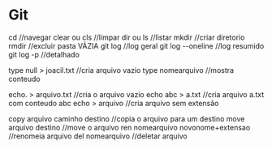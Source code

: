# Git
cd //navegar
clear ou cls //limpar
dir ou ls //listar
mkdir //criar diretorio
rmdir //excluir pasta VÁZIA
git log //log geral
git log --oneline //log resumido
git log -p //detalhado

type null > joacil.txt //cria arquivo vazio
type nomearquivo //mostra conteudo


echo. > arquivo.txt //cria o arquivo vazio
echo abc > a.txt //cria arquivo a.txt com conteudo abc
echo > arquivo //cria arquivo sem extensão


copy arquivo caminho destino //copia o arquivo para um destino
move arquivo destino //move o arquivo
ren nomearquivo novonome+extensao //renomeia arquivo
del nomearquivo //deletar arquivo
